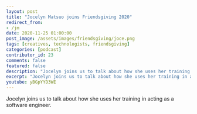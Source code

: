 ```yaml
---
layout: post
title: "Jocelyn Matsuo joins Friendsgiving 2020"
redirect_from:
- /jm
date: 2020-11-25 01:00:00
post_image: /assets/images/friendsgiving/joce.png
tags: [creatives, technologists, friendsgiving]
categories: [podcast]
contributor_id: 23
comments: false
featured: false
description: "Jocelyn joins us to talk about how she uses her training in acting as a software engineer."
excerpt: "Jocelyn joins us to talk about how she uses her training in acting as a software engineer."
youtube: yBGpYYD3WE
---
```

Jocelyn joins us to talk about how she uses her training in acting as a software engineer.
